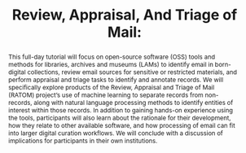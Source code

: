 ---
abstract: This full-day tutorial will focus on open-source software (OSS) tools and
  methods for libraries, archives and museums (LAMs) to identify email in born-digital
  collections, review email sources for sensitive or restricted materials, and perform
  appraisal and triage tasks to identify and annotate records. We will specifically
  explore products of the Review, Appraisal and Triage of Mail (RATOM) project’s use
  of machine learning to separate records from non-records, along with natural language
  processing methods to identify entities of interest within those records. In addition
  to gaining hands-on experience using the tools, participants will also learn about
  the rationale for their development, how they relate to other available software,
  and how processing of email can fit into larger digital curation workflows. We will
  conclude with a discussion of implications for participants in their own institutions.
creators:
- Kam Woods
- Christopher A. Lee
date: null
document_url: https://services.phaidra.univie.ac.at/api/object/o:1080466/download
grand_parent: iPRES
institutions: []
keywords: []
landing_page_url: https://phaidra.univie.ac.at/o:1080466
language: eng
layout: publication
license: CC BY 4.0 International
notes_url: null
parent: iPRES 2019
publication_type: paper
size: 110290
slides_url: null
source_name: iPRES
stream_url: null
title: 'Review, Appraisal, And Triage of Mail: '
year: 2019
---